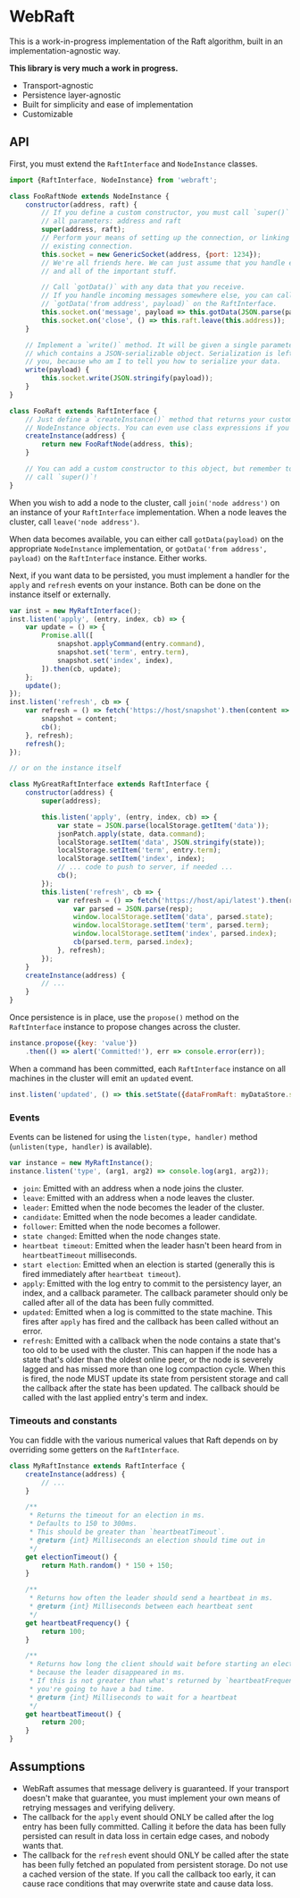 # WebRaft

This is a work-in-progress implementation of the Raft algorithm, built in an implementation-agnostic way.

**This library is very much a work in progress.**

- Transport-agnostic
- Persistence layer-agnostic
- Built for simplicity and ease of implementation
- Customizable


## API

First, you must extend the `RaftInterface` and `NodeInstance` classes.

```js
import {RaftInterface, NodeInstance} from 'webraft';

class FooRaftNode extends NodeInstance {
    constructor(address, raft) {
        // If you define a custom constructor, you must call `super()` and pass
        // all parameters: address and raft
        super(address, raft);
        // Perform your means of setting up the connection, or linking to an
        // existing connection.
        this.socket = new GenericSocket(address, {port: 1234});
        // We're all friends here. We can just assume that you handle errors
        // and all of the important stuff.

        // Call `gotData()` with any data that you receive.
        // If you handle incoming messages somewhere else, you can call
        // `gotData('from address', payload)` on the RaftInterface.
        this.socket.on('message', payload => this.gotData(JSON.parse(payload)));
        this.socket.on('close', () => this.raft.leave(this.address));
    }

    // Implement a `write()` method. It will be given a single parameter,
    // which contains a JSON-serializable object. Serialization is left up to
    // you, because who am I to tell you how to serialize your data.
    write(payload) {
        this.socket.write(JSON.stringify(payload));
    }
}

class FooRaft extends RaftInterface {
    // Just define a `createInstance()` method that returns your custom
    // NodeInstance objects. You can even use class expressions if you want.
    createInstance(address) {
        return new FooRaftNode(address, this);
    }

    // You can add a custom constructor to this object, but remember to
    // call `super()`!
}

```

When you wish to add a node to the cluster, call `join('node address')` on an instance of your `RaftInterface` implementation. When a node leaves the cluster, call `leave('node address')`.

When data becomes available, you can either call `gotData(payload)` on the appropriate `NodeInstance` implementation, or `gotData('from address', payload)` on the `RaftInterface` instance. Either works.

Next, if you want data to be persisted, you must implement a handler for the `apply` and `refresh` events on your instance. Both can be done on the instance itself or externally.

```js
var inst = new MyRaftInterface();
inst.listen('apply', (entry, index, cb) => {
    var update = () => {
        Promise.all([
            snapshot.applyCommand(entry.command),
            snapshot.set('term', entry.term),
            snapshot.set('index', index),
        ]).then(cb, update);
    };
    update();
});
inst.listen('refresh', cb => {
    var refresh = () => fetch('https://host/snapshot').then(content => {
        snapshot = content;
        cb();
    }, refresh);
    refresh();
});

// or on the instance itself

class MyGreatRaftInterface extends RaftInterface {
    constructor(address) {
        super(address);

        this.listen('apply', (entry, index, cb) => {
            var state = JSON.parse(localStorage.getItem('data'));
            jsonPatch.apply(state, data.command);
            localStorage.setItem('data', JSON.stringify(state));
            localStorage.setItem('term', entry.term);
            localStorage.setItem('index', index);
            // ... code to push to server, if needed ...
            cb();
        });
        this.listen('refresh', cb => {
            var refresh = () => fetch('https://host/api/latest').then(resp => {
                var parsed = JSON.parse(resp);
                window.localStorage.setItem('data', parsed.state);
                window.localStorage.setItem('term', parsed.term);
                window.localStorage.setItem('index', parsed.index);
                cb(parsed.term, parsed.index);
            }, refresh);
        });
    }
    createInstance(address) {
        // ...
    }
}

```

Once persistence is in place, use the `propose()` method on the `RaftInterface` instance to propose changes across the cluster.

```js
instance.propose({key: 'value'})
    .then(() => alert('Committed!'), err => console.error(err));
```

When a command has been committed, each `RaftInterface` instance on all machines in the cluster will emit an `updated` event.

```js
inst.listen('updated', () => this.setState({dataFromRaft: myDataStore.state}));
```



### Events

Events can be listened for using the `listen(type, handler)` method (`unlisten(type, handler)` is available).

```js
var instance = new MyRaftInstance();
instance.listen('type', (arg1, arg2) => console.log(arg1, arg2));
```


- `join`: Emitted with an address when a node joins the cluster.
- `leave`: Emitted with an address when a node leaves the cluster.
- `leader`: Emitted when the node becomes the leader of the cluster.
- `candidate`: Emitted when the node becomes a leader candidate.
- `follower`: Emitted when the node becomes a follower.
- `state changed`: Emitted when the node changes state.
- `heartbeat timeout`: Emitted when the leader hasn't been heard from in `heartbeatTimeout` milliseconds.
- `start election`: Emitted when an election is started (generally this is fired immediately after `heartbeat timeout`).
- `apply`: Emitted with the log entry to commit to the persistency layer, an index, and a callback parameter. The callback parameter should only be called after all of the data has been fully committed.
- `updated`: Emitted when a log is committed to the state machine. This fires after `apply` has fired and the callback has been called without an error.
- `refresh`: Emitted with a callback when the node contains a state that's too old to be used with the cluster. This can happen if the node has a state that's older than the oldest online peer, or the node is severely lagged and has missed more than one log compaction cycle. When this is fired, the node MUST update its state from persistent storage and call the callback after the state has been updated. The callback should be called with the last applied entry's term and index.


### Timeouts and constants

You can fiddle with the various numerical values that Raft depends on by overriding some getters on the `RaftInterface`.

```js
class MyRaftInstance extends RaftInterface {
    createInstance(address) {
        // ...
    }

    /**
     * Returns the timeout for an election in ms.
     * Defaults to 150 to 300ms.
     * This should be greater than `heartbeatTimeout`.
     * @return {int} Milliseconds an election should time out in
     */
    get electionTimeout() {
        return Math.random() * 150 + 150;
    }

    /**
     * Returns how often the leader should send a heartbeat in ms.
     * @return {int} Milliseconds between each heartbeat sent
     */
    get heartbeatFrequency() {
        return 100;
    }

    /**
     * Returns how long the client should wait before starting an election
     * because the leader disappeared in ms.
     * If this is not greater than what's returned by `heartbeatFrequency`,
     * you're going to have a bad time.
     * @return {int} Milliseconds to wait for a heartbeat
     */
    get heartbeatTimeout() {
        return 200;
    }
}
```


## Assumptions

- WebRaft assumes that message delivery is guaranteed. If your transport doesn't make that guarantee, you must implement your own means of retrying messages and verifying delivery.
- The callback for the `apply` event should ONLY be called after the log entry has been fully committed. Calling it before the data has been fully persisted can result in data loss in certain edge cases, and nobody wants that.
- The callback for the `refresh` event should ONLY be called after the state has been fully fetched an populated from persistent storage. Do not use a cached version of the state. If you call the callback too early, it can cause race conditions that may overwrite state and cause data loss.
